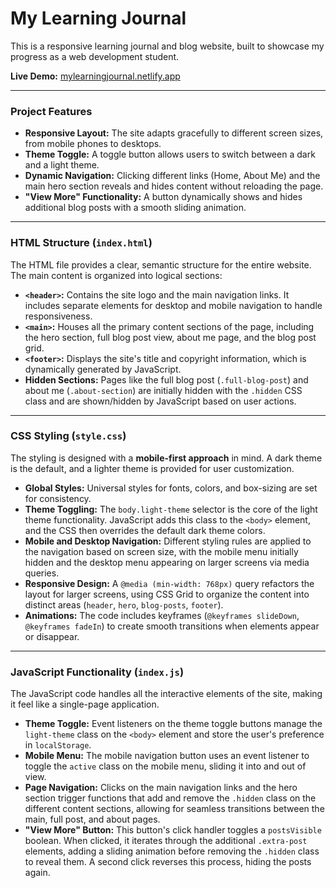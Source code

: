 # My Learning Journal

This is a responsive learning journal and blog website, built to showcase my progress as a web development student.

**Live Demo:** [mylearningjournal.netlify.app](minhlearningjournal.netlify.app)

-----

### Project Features

  * **Responsive Layout:** The site adapts gracefully to different screen sizes, from mobile phones to desktops.
  * **Theme Toggle:** A toggle button allows users to switch between a dark and a light theme.
  * **Dynamic Navigation:** Clicking different links (Home, About Me) and the main hero section reveals and hides content without reloading the page.
  * **"View More" Functionality:** A button dynamically shows and hides additional blog posts with a smooth sliding animation.

-----

### HTML Structure (`index.html`)

The HTML file provides a clear, semantic structure for the entire website. The main content is organized into logical sections:

  * **`<header>`:** Contains the site logo and the main navigation links. It includes separate elements for desktop and mobile navigation to handle responsiveness.
  * **`<main>`:** Houses all the primary content sections of the page, including the hero section, full blog post view, about me page, and the blog post grid.
  * **`<footer>`:** Displays the site's title and copyright information, which is dynamically generated by JavaScript.
  * **Hidden Sections:** Pages like the full blog post (`.full-blog-post`) and about me (`.about-section`) are initially hidden with the `.hidden` CSS class and are shown/hidden by JavaScript based on user actions.

-----

### CSS Styling (`style.css`)

The styling is designed with a **mobile-first approach** in mind. A dark theme is the default, and a lighter theme is provided for user customization.

  * **Global Styles:** Universal styles for fonts, colors, and box-sizing are set for consistency.
  * **Theme Toggling:** The `body.light-theme` selector is the core of the light theme functionality. JavaScript adds this class to the `<body>` element, and the CSS then overrides the default dark theme colors.
  * **Mobile and Desktop Navigation:** Different styling rules are applied to the navigation based on screen size, with the mobile menu initially hidden and the desktop menu appearing on larger screens via media queries.
  * **Responsive Design:** A `@media (min-width: 768px)` query refactors the layout for larger screens, using CSS Grid to organize the content into distinct areas (`header`, `hero`, `blog-posts`, `footer`).
  * **Animations:** The code includes keyframes (`@keyframes slideDown`, `@keyframes fadeIn`) to create smooth transitions when elements appear or disappear.

-----

### JavaScript Functionality (`index.js`)

The JavaScript code handles all the interactive elements of the site, making it feel like a single-page application.

  * **Theme Toggle:** Event listeners on the theme toggle buttons manage the `light-theme` class on the `<body>` element and store the user's preference in `localStorage`.
  * **Mobile Menu:** The mobile navigation button uses an event listener to toggle the `active` class on the mobile menu, sliding it into and out of view.
  * **Page Navigation:** Clicks on the main navigation links and the hero section trigger functions that add and remove the `.hidden` class on the different content sections, allowing for seamless transitions between the main, full post, and about pages.
  * **"View More" Button:** This button's click handler toggles a `postsVisible` boolean. When clicked, it iterates through the additional `.extra-post` elements, adding a sliding animation before removing the `.hidden` class to reveal them. A second click reverses this process, hiding the posts again.
